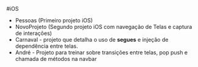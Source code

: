 #iOS

- Pessoas (Primeiro projeto iOS)
- NovoProjeto (Segundo projeto iOS com navegação de Telas e captura de interações)
- Carnaval - projeto que detalha o uso de **segues** e injeção de dependência entre telas.
- André - Projeto para treinar sobre transições entre telas, pop push e chamada de métodos na navbar
